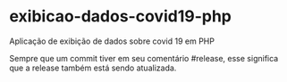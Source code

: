 # exibicao-dados-covid19-php
 Aplicação de exibição de dados sobre covid 19 em PHP

Sempre que um commit tiver em seu comentário #release, esse significa que a release também está sendo atualizada.
